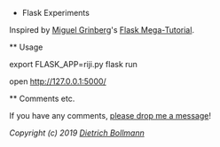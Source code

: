 
* Flask Experiments

Inspired by 
[Miguel Grinberg](https://blog.miguelgrinberg.com/)'s
[Flask Mega-Tutorial](https://blog.miguelgrinberg.com/post/the-flask-mega-tutorial-part-i-hello-world).

** Usage

export FLASK_APP=riji.py
flask run

open http://127.0.0.1:5000/

** Comments etc.

If you have any comments, [please drop me a message](http://dietrichbollmann.com/)!

*Copyright (c) 2019 [Dietrich Bollmann](http://dietrichbollmann.com/)*
